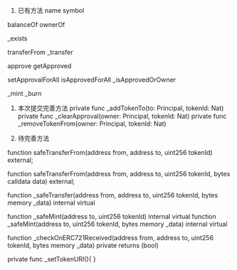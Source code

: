 
1. 已有方法
name
symbol

balanceOf
ownerOf

_exists

transferFrom
_transfer

approve
getApproved


setApprovalForAll
isApprovedForAll
_isApprovedOrOwner

_mint
_burn


1. 本次提交完善方法
private func _addTokenTo(to: Principal, tokenId: Nat) 
private func _clearApproval(owner: Principal, tokenId: Nat) 
private func _removeTokenFrom(owner: Principal, tokenId: Nat)


2. 待完善方法

function safeTransferFrom(address from, address to, uint256 tokenId) external;

function safeTransferFrom(address from, address to, uint256 tokenId, bytes calldata data) external;

function _safeTransfer(address from, address to, uint256 tokenId, bytes memory _data) internal virtual

function _safeMint(address to, uint256 tokenId) internal virtual 
function _safeMint(address to, uint256 tokenId, bytes memory _data) internal virtual 

function _checkOnERC721Received(address from, address to, uint256 tokenId, bytes memory _data)
        private returns (bool)


private func _setTokenURI(){ }



